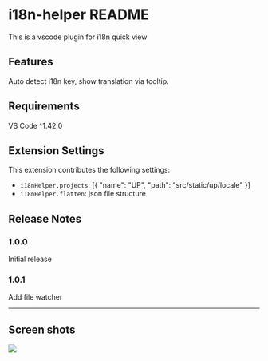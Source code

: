 # i18n-helper README

This is a vscode plugin for i18n quick view

## Features

Auto detect i18n key, show translation via tooltip.


## Requirements

VS Code ^1.42.0

## Extension Settings

This extension contributes the following settings:

* `i18nHelper.projects`: [{ "name": "UP", "path": "src/static/up/locale" }]
* `i18nHelper.flatten`: json file structure

## Release Notes

### 1.0.0

Initial release 

### 1.0.1

Add file watcher

--------------------------------------------------------------------------------------------------------

## Screen shots

![](https://github.com/droyuki/i18n-helper/blob/master/screenshot.gif)